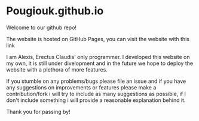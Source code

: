 # Pougiouk.github.io
Welcome to our github repo!

The website is hosted on GitHub Pages, you can visit the website with this link

I am Alexis, Erectus Claudis' only programmer. I developed this website on my own, it is still under divelopment and in the future we hope to deploy the website with a plethora of more features.

If you stumble on any problems/bugs please file an issue and if you have any suggestions on improvements or features please make a contribution/fork i will try to include as many suggestions as possible, if I don't include something i will provide a reasonable explanation behind it.

Thank you for passing by!
